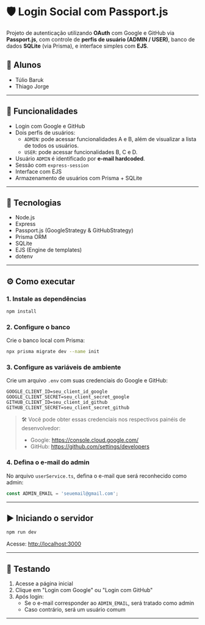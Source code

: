 # 🛡️ Login Social com Passport.js

Projeto de autenticação utilizando **OAuth** com Google e GitHub via **Passport.js**, com controle de **perfis de usuário (ADMIN / USER)**, banco de dados **SQLite** (via Prisma), e interface simples com **EJS**.

## 👥 Alunos

- Túlio Baruk
- Thiago Jorge

---

## 🚀 Funcionalidades

- Login com Google e GitHub
- Dois perfis de usuários:
  - `ADMIN`: pode acessar funcionalidades A e B, além de visualizar a lista de todos os usuários.
  - `USER`: pode acessar funcionalidades B, C e D.
- Usuário `ADMIN` é identificado por **e-mail hardcoded**.
- Sessão com `express-session`
- Interface com EJS
- Armazenamento de usuários com Prisma + SQLite

---

## 🧠 Tecnologias

- Node.js
- Express
- Passport.js (GoogleStrategy & GitHubStrategy)
- Prisma ORM
- SQLite
- EJS (Engine de templates)
- dotenv

---

## ⚙️ Como executar

### 1. Instale as dependências

```bash
npm install
```

### 2. Configure o banco

Crie o banco local com Prisma:

```bash
npx prisma migrate dev --name init
```

### 3. Configure as variáveis de ambiente

Crie um arquivo `.env` com suas credenciais do Google e GitHub:

```env
GOOGLE_CLIENT_ID=seu_client_id_google
GOOGLE_CLIENT_SECRET=seu_client_secret_google
GITHUB_CLIENT_ID=seu_client_id_github
GITHUB_CLIENT_SECRET=seu_client_secret_github
```

> 🛠️ Você pode obter essas credenciais nos respectivos painéis de desenvolvedor:
> - Google: https://console.cloud.google.com/
> - GitHub: https://github.com/settings/developers

### 4. Defina o e-mail do admin

No arquivo `userService.ts`, defina o e-mail que será reconhecido como admin:

```ts
const ADMIN_EMAIL = 'seuemail@gmail.com';
```

---

## ▶️ Iniciando o servidor

```bash
npm run dev
```

Acesse: [http://localhost:3000](http://localhost:3000)

---

## 🧪 Testando

1. Acesse a página inicial
2. Clique em "Login com Google" ou "Login com GitHub"
3. Após login:
   - Se o e-mail corresponder ao `ADMIN_EMAIL`, será tratado como admin
   - Caso contrário, será um usuário comum

---